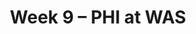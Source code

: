 ---
layout: game
title: Week 9 – PHI at WAS
season: 2005
game_id: 2005_09_PHI_WAS
away_team: PHI
home_team: WAS
---